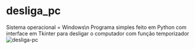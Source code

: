 # desliga_pc
Sistema operacional = Windows\n
Programa simples feito em Python com interface em Tkinter para desligar o computador  com função temporizador
![desliga-pc](https://user-images.githubusercontent.com/52266505/122650559-0e9d4c80-d10a-11eb-911d-1f19c14b8e6a.PNG)
